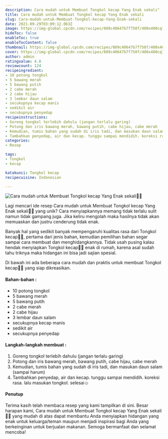```yaml
---
description: Cara mudah untuk Membuat Tongkol kecap Yang Enak sekali"
title: Cara mudah untuk Membuat Tongkol kecap Yang Enak sekali
slug: Cara-mudah-untuk-Membuat-Tongkol-kecap-Yang-Enak-sekali
date: 2021-09-29T03:09:12.063Z
image: https://img-global.cpcdn.com/recipes/089c40647b7f750f/400x400cq70/photo.jpg
hideToc: false
enableToc: true
enableTocContent: false
thumbnail: https://img-global.cpcdn.com/recipes/089c40647b7f750f/400x400cq70/photo.jpg
cover: https://img-global.cpcdn.com/recipes/089c40647b7f750f/400x400cq70/photo.jpg
author: admin
ratingvalue: 4.8
reviewcount: 124
recipeingredient:
- 10 potong tongkol
- 5 bawang merah
- 5 bawang putih
- 2 cabe merah
- 2 cabe hijau
- 3 lembar daun salam
- secukupnya kecap manis
- sedikit air
- secukupnya penyedap
recipeinstructions:
- Goreng tongkol terlebih dahulu (jangan terlalu garing)
- Potong dan iris bawang merah, bawang putih, cabe hijau, cabe merah
- Kemudian, tumis bahan yang sudah di iris tadi, dan masukan daun salam (sampai harum)
- Tambahkan penyedap, air dan kecap. tunggu sampai mendidih. koreksi rasa. lalu masukan tongkol. selesai☺️
categories:
- Resep

tags:
- Tongkol
- kecap

katakunci: Tongkol kecap
recipecuisine: Indonesian

---
```


![Cara mudah untuk Membuat Tongkol kecap Yang Enak sekali👩‍🍳](https://img-global.cpcdn.com/recipes/089c40647b7f750f/400x400cq70/photo.jpg)

Lagi mencari ide resep Cara mudah untuk Membuat Tongkol kecap Yang Enak sekali👩‍🍳 yang unik? Cara menyiapkannya memang tidak terlalu sulit namun tidak gampang juga. Jika keliru mengolah maka hasilnya tidak akan memuaskan dan justru cenderung tidak enak.

Banyak hal yang sedikit banyak mempengaruhi kualitas rasa dari Tongkol kecap👩‍🍳, pertama dari jenis bahan, kemudian pemilihan bahan segar sampai cara membuat dan menghidangkannya. Tidak usah pusing kalau hendak menyiapkan Tongkol kecap👩‍🍳 enak di rumah, karena asal sudah tahu triknya maka hidangan ini bisa jadi sajian spesial.

Di bawah ini ada beberapa cara mudah dan praktis untuk membuat Tongkol kecap👩‍🍳 yang siap dikreasikan.

<!--inarticleads1-->

#### Bahan-bahan :

- 10 potong tongkol
- 5 bawang merah
- 5 bawang putih
- 2 cabe merah
- 2 cabe hijau
- 3 lembar daun salam
- secukupnya kecap manis
- sedikit air
- secukupnya penyedap

<!--inarticleads2-->

#### Langkah-langkah membuat :

1. Goreng tongkol terlebih dahulu (jangan terlalu garing)
1. Potong dan iris bawang merah, bawang putih, cabe hijau, cabe merah
1. Kemudian, tumis bahan yang sudah di iris tadi, dan masukan daun salam (sampai harum)
1. Tambahkan penyedap, air dan kecap. tunggu sampai mendidih. koreksi rasa. lalu masukan tongkol. selesai☺️

#### Penutup

Terima kasih telah membaca resep yang kami tampilkan di sini. Besar harapan kami, Cara mudah untuk Membuat Tongkol kecap Yang Enak sekali👩‍🍳 yang mudah di atas dapat membantu Anda menyiapkan hidangan yang enak untuk keluarga/teman maupun menjadi inspirasi bagi Anda yang berkeinginan untuk berjualan makanan. Semoga bermanfaat dan selamat mencoba!